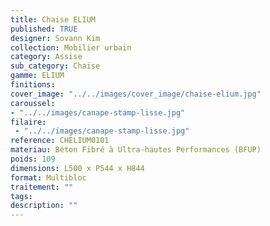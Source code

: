 ```yaml
---
title: Chaise ELIUM 
published: TRUE
designer: Sovann Kim
collection: Mobilier urbain
category: Assise
sub_category: Chaise
gamme: ELIUM
finitions: 
cover_image: "../../images/cover_image/chaise-elium.jpg"
caroussel: 
- "../../images/canape-stamp-lisse.jpg"
filaire: 
 - "../../images/canape-stamp-lisse.jpg"
reference: CHELIUM0101
materiau: Béton Fibré à Ultra-hautes Performances (BFUP)
poids: 109
dimensions: L500 x P544 x H844
format: Multibloc
traitement: ""
tags: 
description: ""
---
```

